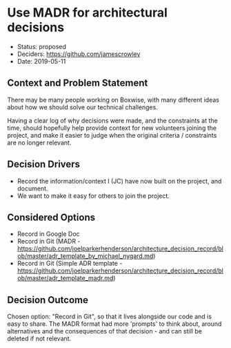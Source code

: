 # Use MADR for architectural decisions

* Status: proposed
* Deciders: https://github.com/jamescrowley
* Date: 2019-05-11

## Context and Problem Statement

There may be many people working on Boxwise, with many different ideas about how we should solve our technical challenges.

Having a clear log of why decisions were made, and the constraints at the time, should hopefully help provide context for
new volunteers joining the project, and make it easier to judge when the original criteria / constraints are no longer 
relevant.

## Decision Drivers

* Record the information/context I (JC) have now built on the project, and document.
* We want to make it easy for others to join the project.

## Considered Options

* Record in Google Doc
* Record in Git (MADR - https://github.com/joelparkerhenderson/architecture_decision_record/blob/master/adr_template_by_michael_nygard.md)
* Record in Git (Simple ADR template - https://github.com/joelparkerhenderson/architecture_decision_record/blob/master/adr_template_madr.md)

## Decision Outcome

Chosen option: "Record in Git", so that it lives alongside our code and is easy to share. The MADR format had more 'prompts' to think about, around alternatives and the consequences of that decision - and can still be deleted if not relevant.

